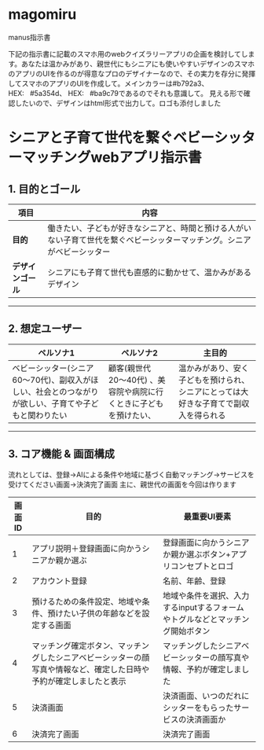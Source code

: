 # magomiru

manus指示書

下記の指示書に記載のスマホ用のwebクイズラリーアプリの企画を検討してします。あなたは温かみがあり、親世代にもシニアにも使いやすいデザインのスマホのアプリのUIを作るのが得意なプロのデザイナーなので、その実力を存分に発揮してスマホのアプリのUIを作成して。メインカラーは#b792a3、HEX:   #5a354d、 HEX:   #ba9c79であるのでそれも意識して。
見える形で確認したいので、デザインはhtml形式で出力して。ロゴも添付しました

# シニアと子育て世代を繋ぐベビーシッターマッチングwebアプリ指示書

## 1. 目的とゴール
| 項目 | 内容 |
| --- | --- |
| **目的** | 働きたい、子どもが好きなシニアと、時間と預ける人がいない子育て世代を繋ぐベビーシッターマッチング。シニアがベビーシッター |
| **デザインゴール** |シニアにも子育て世代も直感的に動かせて、温かみがあるデザイン|

---
## 2. 想定ユーザー
| ペルソナ1 | ペルソナ2 |主目的 |
| --- | --- |--- |
| ベビーシッター(シニア 60〜70代)、副収入がほしい、社会とのつながりが欲しい、子育てや子どもと関わりたい| 顧客(親世代 20〜40代) 、美容院や病院に行くときに子どもを預けたい、| 温かみがあり、安く子どもを預けられ、シニアにとっては大好きな子育てで副収入を得られる |
---

## 3. コア機能 & 画面構成
流れとしては、登録→AIによる条件や地域に基づく自動マッチング→サービスを受けてください画面→決済完了画面
主に、親世代の画面を今回は作ります

| 画面ID | 目的 | 最重要UI要素 |
| --- | --- | --- |
| 1 | アプリ説明＋登録画面に向かうシニアか親か選ぶ |  登録画面に向かうシニアか親か選ぶボタン+アプリコンセプトとロゴ|
| 2 | アカウント登録 | 名前、年齢、登録 |
| 3 | 預けるための条件設定、地域や条件、預けたい子供の年齢などを設定する画面 | 地域や条件を選択、入力するinputするフォームやトグルなどとマッチング開始ボタン |
| 4 | マッチング確定ボタン、マッチングしたシニアベビーシッターの顔写真や情報など、確定した日時や予約が確定しましたと表示 | マッチングしたシニアベビーシッターの顔写真や情報、予約が確定しました |
| 5 | 決済画面 | 決済画面、いつのだれにシッターをもらったサービスの決済画面か |
|6 | 決済完了画面| 決済完了画面|
